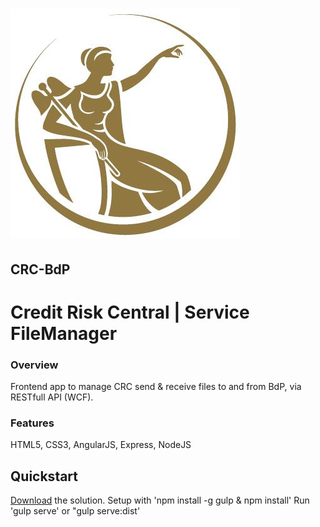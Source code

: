 
# [![CRC-BdP](https://github.com/antonio-rodrigues/crc/blob/master/app/images/bp-logo.jpg)](https://github.com/antonio-rodrigues/crc/blob/master/app/images/bp-logo.jpg)

## CRC-BdP

# Credit Risk Central | Service FileManager


### Overview

Frontend app to manage CRC send & receive files to and from BdP, via RESTfull API (WCF).


### Features

HTML5, CSS3, AngularJS, Express, NodeJS


## Quickstart

[Download](https://github.com/antonio-rodrigues/crc.git) the solution.
Setup with 'npm install -g gulp & npm install'
Run 'gulp serve' or "gulp serve:dist'

